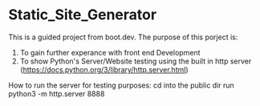 # Static_Site_Generator
This is a guided project from boot.dev. 
The purpose of this porject is: 
1. To gain further experance with front end Development
2. To show Python's Server/Website testing using the built in http server (https://docs.python.org/3/library/http.server.html)


How to run the server for testing purposes:
cd into the public dir
run python3 -m http.server 8888